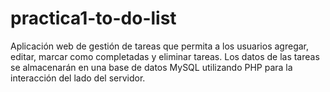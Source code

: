 # practica1-to-do-list
Aplicación web de gestión de tareas que permita a los usuarios  agregar, editar, marcar como completadas y eliminar tareas. Los datos de las tareas se  almacenarán en una base de datos MySQL utilizando PHP para la interacción del lado  del servidor.

